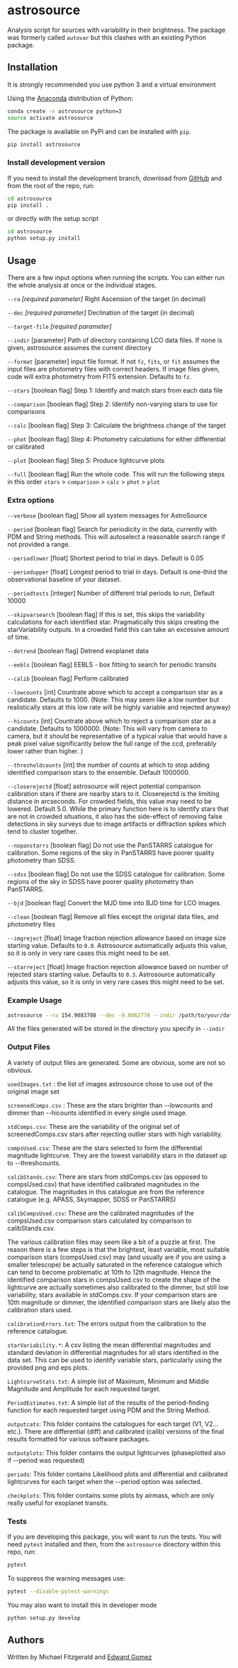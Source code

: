 # astrosource
Analysis script for sources with variability in their brightness. The package was formerly called `autovar` but this clashes with an existing Python package.

## Installation

It is strongly recommended you use python 3 and a virtual environment

Using the [Anaconda](https://www.anaconda.com/download/) distribution of Python:

```bash
conda create -n astrosource python=3
source activate astrosource
```

The package is available on PyPi and can be installed with `pip`.

```bash
pip install astrosource
```

### Install development version

If you need to install the development branch, download from [GitHub](https://github.com/zemogle/astrosource) and from the root of the repo, run:

```bash
cd astrosource
pip install .
```

or directly with the setup script

```bash
cd astrosource
python setup.py install
```

## Usage

There are a few input options when running the scripts. You can either run the whole analysis at once or the individual stages.

`--ra` *[required parameter]* Right Ascension of the target (in decimal)

`--dec` *[required parameter]* Declination of the target (in decimal)

`--target-file` *[required parameter]*

`--indir` [parameter] Path of directory containing LCO data files. If none is given, astrosource assumes the current directory

`--format` [parameter] input file format. If not `fz`, `fits`, or `fit` assumes the input files are photometry files with correct headers. If image files given, code will extra photometry from FITS extension. Defaults to `fz`.

`--stars` [boolean flag] Step 1: Identify and match stars from each data file

`--comparison` [boolean flag] Step 2: Identify non-varying stars to use for comparisons

`--calc` [boolean flag] Step 3: Calculate the brightness change of the target

`--phot` [boolean flag] Step 4: Photometry calculations for either differential or calibrated

`--plot` [boolean flag] Step 5: Produce lightcurve plots

`--full` [boolean flag] Run the whole code. This will run the following steps in this order `stars` > `comparison` > `calc` > `phot` > `plot`



### Extra options
`--verbose` [boolean flag] Show all system messages for AstroSource

`--period` [boolean flag] Search for periodicity in the data, currently with PDM and String methods. This will autoselect a reasonable search range if not provided a range.

`--periodlower` [float] Shortest period to trial in days. Default is 0.05

`--periodupper` [float] Longest period to trial in days. Default is one-third the observational baseline of your dataset.

`--periodtests` [integer] Number of different trial periods to run, Default 10000

`--skipvarsearch` [boolean flag] If this is set, this skips the variability calculations for each identified star. Pragmatically this skips creating the starVariability outputs. In a crowded field this can take an excessive amount of time. 

`--detrend` [boolean flag] Detrend exoplanet data

`--eebls` [boolean flag] EEBLS - box fitting to search for periodic transits

`--calib` [boolean flag] Perform calibrated

`--lowcounts` [int] Countrate above which to accept a comparison star as a candidate. Defaults to 1000. (Note: This may seem like a low number but realistically stars at this low rate will be highly variable and rejected anyway)

`--hicounts` [int] Countrate above which to reject a comparison star as a candidate. Defaults to 1000000. (Note: This will vary from camera to camera, but it should be representative of a typical value that would have a peak pixel value significantly below the full range of the ccd, preferably lower rather than higher. )

`--thresholdcounts` [int] the number of counts at which to stop adding identified comparison stars to the ensemble. Default 1000000. 

`--closerejectd` [float] astrosource will reject potential comparison calibration stars if there are nearby stars to it. Closerejectd is the limiting distance in arcseconds. For crowded fields, this value may need to be lowered. Default 5.0. While the primary function here is to identify stars that are not in crowded situations, it also has the side-effect of removing false detections in sky surveys due to image artifacts or diffraction spikes which tend to cluster together.

`--nopanstarrs` [boolean flag] Do not use the PanSTARRS catalogue for calibration. Some regions of the sky in PanSTARRS have poorer quality photometry than SDSS.

`--sdss` [boolean flag] Do not use the SDSS catalogue for calibration. Some regions of the sky in SDSS have poorer quality photometry than PanSTARRS.

`--bjd` [boolean flag] Convert the MJD time into BJD time for LCO images.

`--clean` [boolean flag] Remove all files except the original data files, and photometry files

`--imgreject` [float] Image fraction rejection allowance based on image size starting value. Defaults to `0.0`. Astrosource automatically adjusts this value, so it is only in very rare cases this might need to be set.

`--starreject` [float] Image fraction rejection allowance based on number of rejected stars starting value. Defaults to `0.3`. Astrosource automatically adjusts this value, so it is only in very rare cases this might need to be set.


### Example Usage

```bash
astrosource --ra 154.9083708 --dec -9.8062778 --indir /path/to/your/data --full
```

All the files generated will be stored in the directory you specify in `--indir`

### Output Files

A variety of output files are generated. Some are obvious, some are not so obvious.

`usedImages.txt` : the list of images astrosource chose to use out of the original image set

`screenedComps.csv` : These are the stars brighter than --lowcounts and dimmer than --hicounts identified in every single used image.

`stdComps.csv`: These are the variability of the original set of screenedComps.csv stars after rejecting outlier stars with high variability.

`compsUsed.csv`: These are the stars selected to form the differential magnitude lightcurve. They are the lowest variability stars in the dataset up to --threshcounts.

`calibStands.csv`: There are stars from stdComps.csv (as opposed to compsUsed.csv) that have identified calibrated magnitudes in the catalogue. The magnitudes in this catalogue are from the reference catalogue (e.g. APASS, Skymapper, SDSS or PanSTARRS)

`calibCompsUsed.csv`: These are the calibrated magnitudes of the compsUsed.csv comparison stars calculated by comparison to calibStands.csv. 

The various calibration files may seem like a bit of a puzzle at first. The reason there is a few steps is that the brightest, least variable, most suitable comparison stars (compsUsed.csv) may (and usually are if you are using a smaller telescope) be actually saturated in the reference catalogue which can tend to become problematic at 10th to 12th magnitude. Hence the identified comparison stars in compsUsed.csv to create the shape of the lightcurve are actually sometimes also calibrated to the dimmer, but still low variability, stars available in stdComps.csv. If your comparison stars are 10th magnitude or dimmer, the identified comparison stars are likely also the calibration stars used. 

`calibrationErrors.txt`: The errors output from the calibration to the reference catalogue.

`starVariability.*`: A csv listing the mean differential magnitudes and standard deviation in differential magnitudes for all stars identified in the data set. This can be used to identify variable stars, particularly using the provided png and eps plots.

`LightcurveStats.txt`: A simple list of Maximum, Minimum and Middle Magnitude and Amplitude for each requested target.

`PeriodEstimates.txt`: A simple list of the results of the period-finding function for each requested target using PDM and the String Method.

`outputcats`: This folder contains the catalogues for each target (V1, V2… etc.). There are differential (diff) and calibrated (calib) versions of the final results formatted for various software packages. 

`outputplots`: This folder contains the output lightcurves (phaseplotted also if --period was requested)

`periods`: This folder contains Likelihood plots and differential and calibrated lightcurves for each target when the --period option was selected.

`checkplots`: This folder contains some plots by airmass, which are only really useful for exoplanet transits.


### Tests

If you are developing this package, you will want to run the tests. You will need `pytest` installed and then, from the `astrosource` directory within this repo, run:

```bash
pytest
```

To suppress the warning messages use:

```bash
pytest --disable-pytest-warnings
```

You may also want to install this in developer mode

```bash
python setup.py develop
```

## Authors
Written by Michael Fitzgerald and [Edward Gomez](@zemogle)
